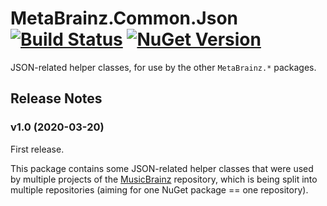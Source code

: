 # MetaBrainz.Common.Json [![Build Status](https://ci.appveyor.com/api/projects/status/m7n8i89qykbha2qk?svg=true)](https://ci.appveyor.com/project/Zastai/metabrainz-common-json) [![NuGet Version](https://badge.fury.io/nu/MetaBrainz.Common.Json.svg)](https://badge.fury.io/nu/MetaBrainz.Common.Json)

JSON-related helper classes, for use by the other `MetaBrainz.*` packages.

## Release Notes

### v1.0 (2020-03-20)

First release.

This package contains some JSON-related helper classes that were used by multiple projects of
the [MusicBrainz](https://github.com/Zastai/MusicBrainz) repository, which is being split into
multiple repositories (aiming for one NuGet package == one repository).
